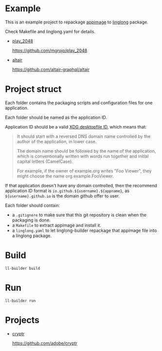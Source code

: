 # Example

This is an example project to repackage [appimage] to [linglong] package.

[appimage]: https://docs.appimage.org/
[linglong]: https://linglong.dev/

Check Makefile and linglong.yaml for details.

- [play_2048](./io.github.mgrojo.Play2048)

  <https://github.com/mgrojo/play_2048>

- [altair](./io.github.altair-graphql.altair)

  <https://github.com/altair-graphql/altair>

# Project struct

Each folder contains
the packaging scripts and configuration files for one application.

Each folder should be named as the application ID.

Application ID should be a valid [XDG desktopfile ID], which means that:

> It should start with a reversed DNS domain name
> controlled by the author of the application, in lower case.
>
> The domain name should be followed by the name of the application,
> which is conventionally written with
> words run together and initial capital letters (CamelCase).
>
> For example,
> if the owner of example.org writes "Foo Viewer",
> they might choose the name org.example.FooViewer.

[XDG desktopfile ID]: https://specifications.freedesktop.org/desktop-entry-spec/latest/ar01s02.html#desktop-file-id

If that application doesn't have any domain controlled,
then the recommend application ID format is `io.github.${username}.${appname}`,
as `${username}.github.io` is the domain github offer to user.

Each folder should contain:

- a `.gitignore` to make sure
  that this git repository is clean when the packaging is done.
- a `Makefile` to extract appimage and install it.
- a `linglong.yaml` to
  let linglong-builder repackage that appimage file into a linglong package.

# Build

`ll-builder build`

# Run

`ll-builder run`

# Projects

- [cryptr](./io.github.adobe.Cryptr)

  <https://github.com/adobe/cryptr>
